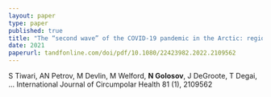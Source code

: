 ```yaml
---
layout: paper
type: paper
published: true
title: "The “second wave” of the COVID-19 pandemic in the Arctic: regional and temporal dynamics"
date: 2021
paperurl: tandfonline.com/doi/pdf/10.1080/22423982.2022.2109562
---
```

S Tiwari, AN Petrov, M Devlin, M Welford, **N Golosov**, J DeGroote, T Degai, ...
International Journal of Circumpolar Health 81 (1), 2109562
